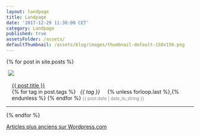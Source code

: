 ```yaml
---
layout: landpage
title: Landpage
date: '2017-12-29 11:30:00 CET'
category: Landpage
published: true
assetsFolder: /assets/
defaultThumbnail: /assets/blog/images/thumbnail-default-150x150.png
---
```


{% for post in site.posts %}
  <div style="margin-left:5px;float:left;">
    <a href="{{ post.url | relative_url  }}" ><img style="float:left;" src="{{ post.thumbnail | default: page.defaultThumbnail }}"> </a>
  </div>

  <div style="margin-left:15px;float:left;">
    <br>
    <a href="{{ post.url | relative_url  }}">{{ post.title }}</a>
    <br>
    {% for tag in post.tags %}
      <span style="font-style:italic;">&nbsp;&nbsp;{{ tag }}&nbsp;&nbsp;</span>&nbsp;&nbsp;
      {% unless forloop.last %},{% endunless %}
    {% endfor %}
    <small class="post-date" style="color:grey;">{{ post.date | date_to_string }}</small>

  </div>

  <div style="clear: both;">
  </div>
  <hr>

{% endfor %}


<a href="https://cfalguiere.wordpress.com/"> Articles plus anciens sur Wordpress.com</a>

<!--
<ul>
  {% for post in site.posts %}
    <li>
      <a href="{{ post.url | relative_url  }}">{{ post.title }}</a>
    </li>
  {% endfor %}
</ul>
-->
